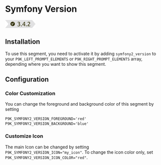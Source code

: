 # Symfony Version

![](segment.png)

## Installation

To use this segment, you need to activate it by adding `symfony2_version` to your
`P9K_LEFT_PROMPT_ELEMENTS` or `P9K_RIGHT_PROMPT_ELEMENTS` array, depending
where you want to show this segment.

## Configuration

### Color Customization

You can change the foreground and background color of this segment by setting
```
P9K_SYMFONY2_VERSION_FOREGROUND='red'
P9K_SYMFONY2_VERSION_BACKGROUND='blue'
```

### Customize Icon

The main Icon can be changed by setting `P9K_SYMFONY2_VERSION_ICON="my_icon"`. To change the
icon color only, set `P9K_SYMFONY2_VERSION_ICON_COLOR="red"`.